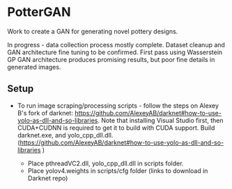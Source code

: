 PotterGAN
==============================

Work to create a GAN for generating novel pottery designs. 

In progress - data collection process mostly complete. Dataset cleanup and GAN architecture fine tuning to be confirmed. First pass using Wasserstein GP GAN architecture produces promising results, but poor fine details in generated images.

<!-- 
Project Organization
------------

    ├── LICENSE
    ├── Makefile           <- Makefile with commands like `make data` or `make train`
    ├── README.md          
    ├── data               <- Data for a variety of ceramic items separated into subfolders. 
    │   ├── mugs            

    │
    ├── models             <- Trained and serialized models, model predictions, or model summaries
    │
    ├── notebooks          <- Jupyter notebooks
    │
    ├── requirements.txt   <- The requirements file for reproducing the analysis environment, e.g.
    │                         generated with `pip freeze > requirements.txt`
    │
    ├─ setup.py           <- makes project pip installable (pip install -e .) so src can be imported
    ├── src                <- Source code for use in this project.
    │   ├── __init__.py    <- Makes src a Python module
    │   │
    │   ├── models         <- Scripts to train models and then use trained models to make
    │   │   │                 predictions
    │   │   └── train_model.py
    │   │
    │   └── visualization  <- Scripts to create exploratory and results oriented visualizations
    │       └── visualize.py
    │
-->


## Setup 

* To run image scraping/processing scripts - follow the steps on Alexey B's fork of darknet: https://github.com/AlexeyAB/darknet#how-to-use-yolo-as-dll-and-so-libraries. 
Note that installing Visual Studio first, then CUDA+CUDNN is required to get it to build with CUDA support. Build darknet.exe, and yolo_cpp_dll.dll. 
(https://github.com/AlexeyAB/darknet#how-to-use-yolo-as-dll-and-so-libraries )

    + Place pthreadVC2.dll, yolo_cpp_dll.dll in scripts folder.
    + Place yolov4.weights in scripts/cfg folder (links to download in Darknet repo)

